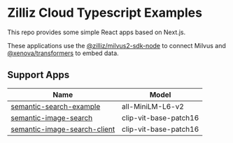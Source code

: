 # Zilliz Cloud Typescript Examples

This repo provides some simple React apps based on Next.js.

These applications use the [@zilliz/milvus2-sdk-node](https://github.com/milvus-io/milvus-sdk-node) to connect Milvus and [@xenova/transformers](https://www.npmjs.com/package/@xenova/transformers) to embed data.

## Support Apps

| Name                                                                     | Model                 |
| ------------------------------------------------------------------------ | --------------------- |
| [semantic-search-example](./semantic-search-example/README.md)           | all-MiniLM-L6-v2      |
| [semantic-image-search](./semantic-image-search/README.md)               | clip-vit-base-patch16 |
| [semantic-image-search-client](./semantic-image-search-client/README.md) | clip-vit-base-patch16 |
